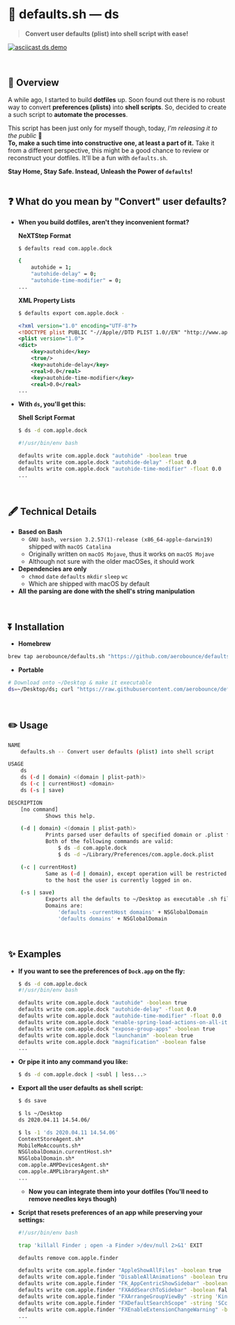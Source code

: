 #  defaults.sh — ds

> **Convert user defaults (plist) into shell script with ease!**

[![asciicast ds demo](https://asciinema.org/a/gql2Lhn0grvlgjw4RzaS1NOPV.svg)](https://asciinema.org/a/gql2Lhn0grvlgjw4RzaS1NOPV)

<br>

## 🌟 Overview
A while ago, I started to build **dotfiles** up. Soon found out there is no robust way to convert **preferences (plists)** into **shell scripts**. So, decided to create a such script to **automate the processes**.<br>

This script has been just only for myself though, today, *I'm releasing it to the public* 🎉<br>
**To, make a such time into constructive one, at least a part of it.** Take it from a different perspective, this might be a good chance to review or reconstruct your dotfiles. It'll be a fun with `defaults.sh`.<br>

**Stay Home, Stay Safe. Instead, Unleash the Power of `defaults`!**<br>
<br>

## ❓ What do you mean by "Convert" user defaults?

- **When you build dotfiles, aren't they inconvenient format?**

    **NeXTStep Format**
    ```sh
    $ defaults read com.apple.dock
    ```
    ```sh
    {
        autohide = 1;
        "autohide-delay" = 0;
        "autohide-time-modifier" = 0;
    ...
    ```

    **XML Property Lists**
    ```sh
    $ defaults export com.apple.dock -
    ```
    ```xml
    <?xml version="1.0" encoding="UTF-8"?>
    <!DOCTYPE plist PUBLIC "-//Apple//DTD PLIST 1.0//EN" "http://www.apple.com/DTDs/PropertyList-1.0.dtd">
    <plist version="1.0">
    <dict>
        <key>autohide</key>
        <true/>
        <key>autohide-delay</key>
        <real>0.0</real>
        <key>autohide-time-modifier</key>
        <real>0.0</real>
    ...
    ```

- **With `ds`, you'll get this:**

    **Shell Script Format**
    ```sh
    $ ds -d com.apple.dock
    ```
    ```sh
    #!/usr/bin/env bash

    defaults write com.apple.dock "autohide" -boolean true
    defaults write com.apple.dock "autohide-delay" -float 0.0
    defaults write com.apple.dock "autohide-time-modifier" -float 0.0
    ...
    ```

<br>

## 🖋 Technical Details
- **Based on Bash**
    - `GNU bash, version 3.2.57(1)-release (x86_64-apple-darwin19)` shipped with `macOS Catalina`
    - Originally written on `macOS Mojave`, thus it works on `macOS Mojave`
    - Although not sure with the older macOSes, it should work
- **Dependencies are only**
    - `chmod` `date` `defaults` `mkdir` `sleep` `wc`
    - Which are shipped with macOS by default
- **All the parsing are done with the shell's string manipulation**

<br>

## ⏬ Installation

- **Homebrew**

```sh
brew tap aerobounce/defaults.sh "https://github.com/aerobounce/defaults.sh" && brew install ds
```

- **Portable**

```sh
# Download onto ~/Desktop & make it executable
ds=~/Desktop/ds; curl "https://raw.githubusercontent.com/aerobounce/defaults.sh/master/ds" >| "$ds" && chmod -vv $(sh -c 'printf "%04o" $((0777 - $(umask)))') "$ds"
```

<br>

## ✏️ Usage
```sh
NAME
    defaults.sh -- Convert user defaults (plist) into shell script

USAGE
    ds
    ds (-d | domain) <(domain | plist-path)>
    ds (-c | currentHost) <domain>
    ds (-s | save)

DESCRIPTION
    [no command]
            Shows this help.

    (-d | domain) <(domain | plist-path)>
            Prints parsed user defaults of specified domain or .plist file.
            Both of the following commands are valid:
                $ ds -d com.apple.dock
                $ ds -d ~/Library/Preferences/com.apple.dock.plist

    (-c | currentHost)
            Same as (-d | domain), except operation will be restricted
            to the host the user is currently logged in on.

    (-s | save)
            Exports all the defaults to ~/Desktop as executable .sh files.
            Domains are:
                'defaults -currentHost domains' + NSGlobalDomain
                'defaults domains' + NSGlobalDomain
```

<br>

## ✨ Examples

- **If you want to see the preferences of `Dock.app` on the fly:**

    ```sh
    $ ds -d com.apple.dock
    #!/usr/bin/env bash

    defaults write com.apple.dock "autohide" -boolean true
    defaults write com.apple.dock "autohide-delay" -float 0.0
    defaults write com.apple.dock "autohide-time-modifier" -float 0.0
    defaults write com.apple.dock "enable-spring-load-actions-on-all-items" -boolean true
    defaults write com.apple.dock "expose-group-apps" -boolean true
    defaults write com.apple.dock "launchanim" -boolean true
    defaults write com.apple.dock "magnification" -boolean false
    ...
    ```

- **Or pipe it into any command you like:**

    ```sh
    $ ds -d com.apple.dock | <subl | less...>
    ```

- **Export all the user defaults as shell script:**

    ```sh
    $ ds save

    $ ls ~/Desktop
    ds 2020.04.11 14.54.06/

    $ ls -1 'ds 2020.04.11 14.54.06'
    ContextStoreAgent.sh*
    MobileMeAccounts.sh*
    NSGlobalDomain.currentHost.sh*
    NSGlobalDomain.sh*
    com.apple.AMPDevicesAgent.sh*
    com.apple.AMPLibraryAgent.sh*
    ...
    ```

    - **Now you can integrate them into your dotfiles (You'll need to remove needles keys though)**


- **Script that resets preferences of an app while preserving your settings:**

    ```sh
    #!/usr/bin/env bash

    trap 'killall Finder ; open -a Finder >/dev/null 2>&1' EXIT

    defaults remove com.apple.finder

    defaults write com.apple.finder "AppleShowAllFiles" -boolean true
    defaults write com.apple.finder "DisableAllAnimations" -boolean true
    defaults write com.apple.finder "FK_AppCentricShowSidebar" -boolean true
    defaults write com.apple.finder "FXAddSearchToSidebar" -boolean false
    defaults write com.apple.finder "FXArrangeGroupViewBy" -string 'Kind'
    defaults write com.apple.finder "FXDefaultSearchScope" -string 'SCcf'
    defaults write com.apple.finder "FXEnableExtensionChangeWarning" -boolean false
    ...
    ```
